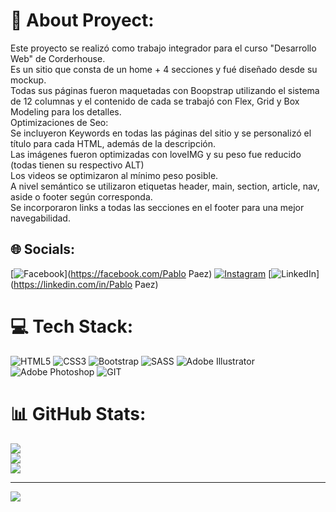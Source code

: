 # 💫 About Proyect:
Este proyecto se realizó como trabajo integrador para el curso "Desarrollo Web" de Corderhouse.<br>Es un sitio que consta de un home + 4 secciones y fué diseñado desde su mockup.<br>Todas sus páginas fueron maquetadas con Boopstrap utilizando el sistema de 12 columnas y el contenido de cada se trabajó con Flex, Grid y Box Modeling para los detalles.<br>Optimizaciones de Seo:<br>Se incluyeron Keywords en todas las páginas del sitio y se personalizó el título para cada HTML, además de la descripción.<br>Las imágenes fueron optimizadas con loveIMG y su peso fue reducido (todas tienen su respectivo ALT)<br>Los videos se optimizaron al mínimo peso posible.<br>A nivel semántico se utilizaron etiquetas header, main, section, article, nav, aside o footer según corresponda.<br>Se incorporaron links a todas las secciones en el footer para una mejor navegabilidad.<br>


## 🌐 Socials:
[![Facebook](https://img.shields.io/badge/Facebook-%231877F2.svg?logo=Facebook&logoColor=white)](https://facebook.com/Pablo Paez) [![Instagram](https://img.shields.io/badge/Instagram-%23E4405F.svg?logo=Instagram&logoColor=white)](https://instagram.com/ps.paez) [![LinkedIn](https://img.shields.io/badge/LinkedIn-%230077B5.svg?logo=linkedin&logoColor=white)](https://linkedin.com/in/Pablo Paez) 

# 💻 Tech Stack:
![HTML5](https://img.shields.io/badge/html5-%23E34F26.svg?style=for-the-badge&logo=html5&logoColor=white) ![CSS3](https://img.shields.io/badge/css3-%231572B6.svg?style=for-the-badge&logo=css3&logoColor=white) ![Bootstrap](https://img.shields.io/badge/bootstrap-%23563D7C.svg?style=for-the-badge&logo=bootstrap&logoColor=white) ![SASS](https://img.shields.io/badge/SASS-hotpink.svg?style=for-the-badge&logo=SASS&logoColor=white) ![Adobe Illustrator](https://img.shields.io/badge/adobeillustrator-%23FF9A00.svg?style=for-the-badge&logo=adobeillustrator&logoColor=white) ![Adobe Photoshop](https://img.shields.io/badge/adobephotoshop-%2331A8FF.svg?style=for-the-badge&logo=adobephotoshop&logoColor=white) ![GIT](https://img.shields.io/badge/Git-fc6d26?style=for-the-badge&logo=git&logoColor=white)
# 📊 GitHub Stats:
![](https://github-readme-stats.vercel.app/api?username=pspaez&theme=dark&hide_border=false&include_all_commits=false&count_private=false)<br/>
![](https://github-readme-streak-stats.herokuapp.com/?user=pspaez&theme=dark&hide_border=false)<br/>
![](https://github-readme-stats.vercel.app/api/top-langs/?username=pspaez&theme=dark&hide_border=false&include_all_commits=false&count_private=false&layout=compact)

---
[![](https://visitcount.itsvg.in/api?id=pspaez&icon=0&color=0)](https://visitcount.itsvg.in)

<!-- Proudly created with GPRM ( https://gprm.itsvg.in ) -->
